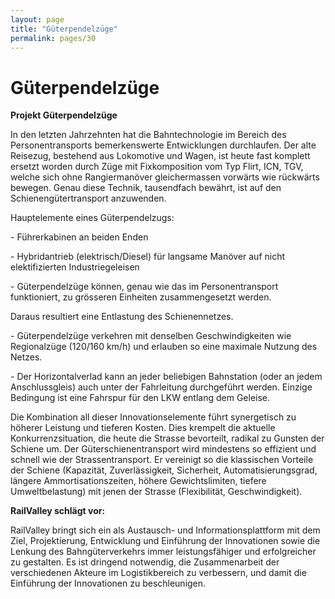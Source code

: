 ```yaml
---
layout: page
title: "Güterpendelzüge"
permalink: pages/30
---
```


# Güterpendelzüge

**Projekt Güterpendelzüge**

In den letzten Jahrzehnten hat die Bahntechnologie im Bereich des Personentransports bemerkenswerte Entwicklungen durchlaufen. Der alte Reisezug, bestehend aus Lokomotive und Wagen, ist heute fast komplett ersetzt worden durch Züge mit Fixkomposition vom Typ Flirt, ICN, TGV, welche sich ohne Rangiermanöver gleichermassen vorwärts wie rückwärts bewegen. Genau diese Technik, tausendfach bewährt, ist auf den Schienengütertransport anzuwenden.

Hauptelemente eines Güterpendelzugs:

\- Führerkabinen an beiden Enden

\- Hybridantrieb (elektrisch/Diesel) für langsame Manöver auf nicht elektifizierten Industriegeleisen 

\- Güterpendelzüge können, genau wie das im Personentransport funktioniert, zu grösseren Einheiten zusammengesetzt werden. 

 Daraus resultiert eine Entlastung des Schienennetzes.

\- Güterpendelzüge verkehren mit denselben Geschwindigkeiten wie Regionalzüge (120/160 km/h) und erlauben so eine maximale Nutzung des Netzes.

\- Der Horizontalverlad kann an jeder beliebigen Bahnstation (oder an jedem Anschlussgleis) auch unter der Fahrleitung durchgeführt werden. Einzige Bedingung ist eine Fahrspur für den LKW entlang dem Geleise.

Die Kombination all dieser Innovationselemente führt synergetisch zu höherer Leistung und tieferen Kosten. Dies krempelt die aktuelle Konkurrenzsituation, die heute die Strasse bevorteilt, radikal zu Gunsten der Schiene um. Der Güterschienentransport wird mindestens so effizient und schnell wie der Strassentransport. Er vereinigt so die klassischen Vorteile der Schiene (Kapazität, Zuverlässigkeit, Sicherheit, Automatisierungsgrad, längere Ammortisationszeiten, höhere Gewichtslimiten, tiefere Umweltbelastung) mit jenen der Strasse (Flexibilität, Geschwindigkeit).

**RailValley schlägt vor:**

RailValley bringt sich ein als Austausch- und Informationsplattform mit dem Ziel, Projektierung, Entwicklung und Einführung der Innovationen sowie die Lenkung des Bahngüterverkehrs immer leistungsfähiger und erfolgreicher zu gestalten. Es ist dringend notwendig, die Zusammenarbeit der verschiedenen Akteure im Logistikbereich zu verbessern, und damit die Einführung der Innovationen zu beschleunigen.

